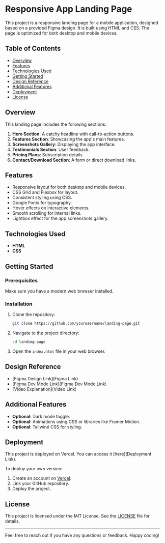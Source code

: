 # Responsive App Landing Page

This project is a responsive landing page for a mobile application, designed based on a provided Figma design. It is built using HTML and CSS. The page is optimized for both desktop and mobile devices.

## Table of Contents

- [Overview](#overview)
- [Features](#features)
- [Technologies Used](#technologies-used)
- [Getting Started](#getting-started)
- [Design Reference](#design-reference)
- [Additional Features](#additional-features)
- [Deployment](#deployment)
- [License](#license)

## Overview

This landing page includes the following sections:
1. **Hero Section**: A catchy headline with call-to-action buttons.
2. **Features Section**: Showcasing the app's main features.
3. **Screenshots Gallery**: Displaying the app interface.
4. **Testimonials Section**: User feedback.
5. **Pricing Plans**: Subscription details.
6. **Contact/Download Section**: A form or direct download links.

## Features

- Responsive layout for both desktop and mobile devices.
- CSS Grid and Flexbox for layout.
- Consistent styling using CSS.
- Google Fonts for typography.
- Hover effects on interactive elements.
- Smooth scrolling for internal links.
- Lightbox effect for the app screenshots gallery.

## Technologies Used

- **HTML**
- **CSS**

## Getting Started

### Prerequisites

Make sure you have a modern web browser installed.

### Installation

1. Clone the repository:
    ```bash
    git clone https://github.com/yourusername/landing-page.git
    ```
2. Navigate to the project directory:
    ```bash
    cd landing-page
    ```
3. Open the `index.html` file in your web browser.

## Design Reference

- [Figma Design Link](Figma Link)
- [Figma Dev Mode Link](Figma Dev Mode Link)
- [Video Explanation](Video Link)

## Additional Features

- **Optional**: Dark mode toggle.
- **Optional**: Animations using CSS or libraries like Framer Motion.
- **Optional**: Tailwind CSS for styling.

## Deployment

This project is deployed on Vercel. You can access it [here](Deployment Link).

To deploy your own version:
1. Create an account on [Vercel](https://vercel.com/).
2. Link your GitHub repository.
3. Deploy the project.

## License

This project is licensed under the MIT License. See the [LICENSE](LICENSE) file for details.

---

Feel free to reach out if you have any questions or feedback. Happy coding!
